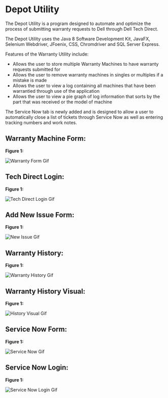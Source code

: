 # Depot Utility

The Depot Utility is a program designed to automate and optimize the process of submitting warranty requests to Dell through Dell Tech Direct. 

The Depot Utility uses the Java 8 Software Development Kit, JavaFX, Selenium Webdriver, JFoenix, CSS, Chromdriver and SQL Server Express.

Features of the Warranty Utility include:
  - Allows the user to store multiple Warranty Machines to have warranty requests submitted for
  - Allows the user to remove warranty machines in singles or multiples if a mistake is made
  - Allows the user to view a log containing all machines that have been warrantied through use of the application
  - Allows the user to view a pie graph of log information that sorts by the part that was received or the model of machine

The Service Now tab is newly added and is designed to allow a user to automatically close a list of tickets through Service Now as well as entering tracking numbers and work notes. 


## Warranty Machine Form:

**Figure 1:**

![Warranty Form Gif](https://user-images.githubusercontent.com/26418249/93029452-e287f480-f5e8-11ea-86a7-5ca073f7dc63.gif)


## Tech Direct Login:

**Figure 1:**

![Tech Direct Login Gif](https://user-images.githubusercontent.com/26418249/93030327-2a5e4a00-f5f0-11ea-8dde-14ea2490c759.gif)


## Add New Issue Form:

**Figure 1:**

![New Issue Gif](https://user-images.githubusercontent.com/26418249/93029474-18c57400-f5e9-11ea-88b8-52f20571802e.gif)

## Warranty History:

**Figure 1:**

![Warranty History Gif](https://user-images.githubusercontent.com/26418249/93029857-668fab80-f5ec-11ea-920e-3c04750f081d.gif)

## Warranty History Visual:

**Figure 1:** 

![History Visual Gif](https://user-images.githubusercontent.com/26418249/93029488-31ce2500-f5e9-11ea-9af8-b0fa6e668b01.gif)


## Service Now Form:

**Figure 1:**

![Service Now Gif](https://user-images.githubusercontent.com/26418249/93029503-490d1280-f5e9-11ea-9c57-a3ef6621db55.gif)

## Service Now Login:

**Figure 1:**

![Service Now Login Gif](https://user-images.githubusercontent.com/26418249/93030339-3c3fed00-f5f0-11ea-9a27-e8a5ed0f796c.gif)

